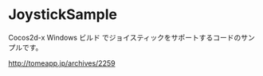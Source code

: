 # JoystickSample

Cocos2d-x Windows ビルド でジョイスティックをサポートするコードのサンプルです。

http://tomeapp.jp/archives/2259
